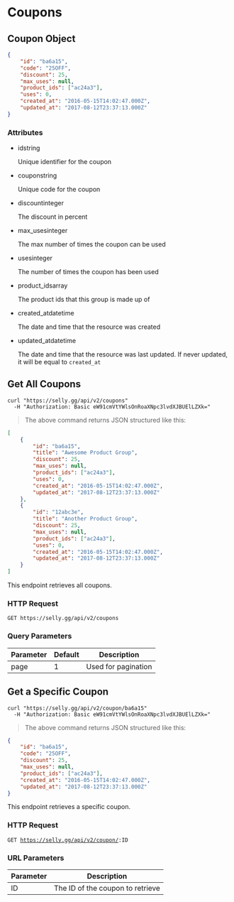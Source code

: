 # Coupons

## Coupon Object


```json
{
    "id": "ba6a15",
    "code": "25OFF",
    "discount": 25,
    "max_uses": null,
    "product_ids": ["ac24a3"],
    "uses": 0,
    "created_at": "2016-05-15T14:02:47.000Z",
    "updated_at": "2017-08-12T23:37:13.000Z"
}
```

### Attributes

<ul class="api-attributes">
    <li>
        <p class="api-attributes-label">id<span>string</span></p>
        <p class="api-attributes-description">Unique identifier for the coupon</p>
    </li>
    <li>
        <p class="api-attributes-label">coupon<span>string</span></p>
        <p class="api-attributes-description">Unique code for the coupon</p>
    </li>
    <li>
        <p class="api-attributes-label">discount<span>integer</span></p>
        <p class="api-attributes-description">The discount in percent</p>
    </li>
    <li>
        <p class="api-attributes-label">max_uses<span>integer</span></p>
        <p class="api-attributes-description">The max number of times the coupon can be used</p>
    </li>    
    <li>
         <p class="api-attributes-label">uses<span>integer</span></p>
         <p class="api-attributes-description">The number of times the coupon has been used</p>
     </li>
    <li>
        <p class="api-attributes-label">product_ids<span>array</span></p>
        <p class="api-attributes-description">The product ids that this group is made up of</p>
    </li>
    <li>
        <p class="api-attributes-label">created_at<span>datetime</span></p>
        <p class="api-attributes-description">The date and time that the resource was created</p>
    </li>
    <li>
        <p class="api-attributes-label">updated_at<span>datetime</span></p>
        <p class="api-attributes-description">The date and time that the resource was last updated. If never updated, it will be equal to <code>created_at</code></p>
    </li>
</ul>


## Get All Coupons

```shell
curl "https://selly.gg/api/v2/coupons"
  -H "Authorization: Basic eW91cmVtYWlsOnRoaXNpc3lvdXJBUElLZXk="
```

> The above command returns JSON structured like this:

```json
[
    {
        "id": "ba6a15",
        "title": "Awesome Product Group",
        "discount": 25,
        "max_uses": null,
        "product_ids": ["ac24a3"],
        "uses": 0,
        "created_at": "2016-05-15T14:02:47.000Z",
        "updated_at": "2017-08-12T23:37:13.000Z"
    },
    {
        "id": "12abc3e",
        "title": "Another Product Group",
        "discount": 25,
        "max_uses": null,
        "product_ids": ["ac24a3"],
        "uses": 0,
        "created_at": "2016-05-15T14:02:47.000Z",
        "updated_at": "2017-08-12T23:37:13.000Z"
    }
]
```

This endpoint retrieves all coupons.

### HTTP Request

`GET https://selly.gg/api/v2/coupons`

### Query Parameters

Parameter | Default | Description
--------- | ------- | -----------
page | 1 | Used for pagination

## Get a Specific Coupon

```shell
curl "https://selly.gg/api/v2/coupon/ba6a15"
  -H "Authorization: Basic eW91cmVtYWlsOnRoaXNpc3lvdXJBUElLZXk="
```

> The above command returns JSON structured like this:

```json
{
    "id": "ba6a15",
    "code": "25OFF",
    "discount": 25,
    "max_uses": null,
    "product_ids": ["ac24a3"],
    "created_at": "2016-05-15T14:02:47.000Z",
    "updated_at": "2017-08-12T23:37:13.000Z"
}
```

This endpoint retrieves a specific coupon.

### HTTP Request

<code>GET https://selly.gg/api/v2/coupon/<span class="url-paramater">:ID</span></code>

### URL Parameters

Parameter | Description
--------- | -----------
ID | The ID of the coupon to retrieve